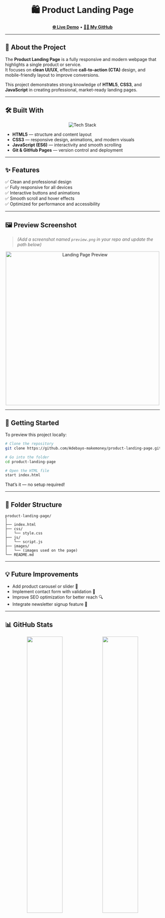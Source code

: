 <h1 align="center">🛍️ Product Landing Page</h1>

<p align="center">
  <a href="https://adebayo-makemoney.github.io/product-landing-page/"><strong>🌐 Live Demo</strong></a> •
  <a href="https://github.com/Adebayo-makemoney"><strong>👨‍💻 My GitHub</strong></a>
</p>

---

## 🧭 About the Project

The **Product Landing Page** is a fully responsive and modern webpage that highlights a single product or service.  
It focuses on **clean UI/UX**, effective **call-to-action (CTA)** design, and mobile-friendly layout to improve conversions.

This project demonstrates strong knowledge of **HTML5**, **CSS3**, and **JavaScript** in creating professional, market-ready landing pages.

---

## 🛠️ Built With

<p align="center">
  <img src="https://skillicons.dev/icons?i=html,css,javascript,git,github" alt="Tech Stack" />
</p>

- **HTML5** — structure and content layout  
- **CSS3** — responsive design, animations, and modern visuals  
- **JavaScript (ES6)** — interactivity and smooth scrolling  
- **Git & GitHub Pages** — version control and deployment  

---

## ✨ Features

✅ Clean and professional design  
✅ Fully responsive for all devices  
✅ Interactive buttons and animations  
✅ Smooth scroll and hover effects  
✅ Optimized for performance and accessibility  

---

## 🖼️ Preview Screenshot

> *(Add a screenshot named `preview.png` in your repo and update the path below)*  

<p align="center">
  <img src="./images/preview.png" alt="Landing Page Preview" width="500px" />
</p>

---

## 🚀 Getting Started

To preview this project locally:

```bash
# Clone the repository
git clone https://github.com/Adebayo-makemoney/product-landing-page.git

# Go into the folder
cd product-landing-page

# Open the HTML file
start index.html
```

That’s it — no setup required!

---

## 📁 Folder Structure

```
product-landing-page/
│
├── index.html
├── css/
│   └── style.css
├── js/
│   └── script.js
├── images/
│   └── (images used on the page)
└── README.md
```

---

## 💡 Future Improvements

- Add product carousel or slider 🎠  
- Implement contact form with validation 📩  
- Improve SEO optimization for better reach 🔍  
- Integrate newsletter signup feature 📰  

---

## 📊 GitHub Stats

<p align="center">
  <img src="https://github-readme-stats.vercel.app/api?username=Adebayo-makemoney&show_icons=true&theme=tokyonight" width="48%"/>
  <img src="https://streak-stats.demolab.com?user=Adebayo-makemoney&theme=tokyonight" width="48%"/>
</p>

---

## 🤝 Contributing

Contributions are welcome!  
To contribute:

1. **Fork** the repository  
2. **Create a feature branch:** `git checkout -b feature-name`  
3. **Commit changes:** `git commit -m "Add new feature"`  
4. **Push:** `git push origin feature-name`  
5. **Open a Pull Request**

---

## 📬 Contact

<p align="center">
  <a href="https://github.com/Adebayo-makemoney">
    <img src="https://img.shields.io/badge/GitHub-Adebayo--makemoney-black?logo=github&style=for-the-badge" />
  </a>
  <a href="mailto:youremail@example.com">
    <img src="https://img.shields.io/badge/Email-Contact%20Me-blue?logo=gmail&style=for-the-badge" />
  </a>
  <a href="https://adebayo-makemoney.github.io/portfolio-website/">
    <img src="https://img.shields.io/badge/Portfolio-Visit%20Now-green?logo=vercel&style=for-the-badge" />
  </a>
</p>

---

⭐ **If you like this project, give it a star on GitHub!**  
Made with ❤️ by [**Adebayo-makemoney**](https://github.com/Adebayo-makemoney)